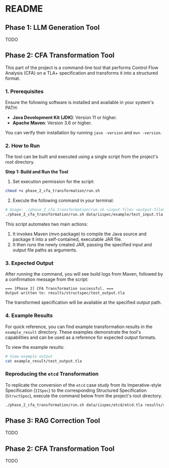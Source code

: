 # README

## Phase 1: LLM Generation Tool

TODO

## Phase 2: CFA Transformation Tool

This part of the project is a command-line tool that performs Control Flow Analysis (CFA) on a TLA+ specification and transforms it into a structured format.

### 1. Prerequisites

Ensure the following software is installed and available in your system's PATH:

*   **Java Development Kit (JDK)**: Version 11 or higher.
*   **Apache Maven**: Version 3.6 or higher.

You can verify their installation by running `java -version` and `mvn -version`.

### 2. How to Run

The tool can be built and executed using a single script from the project's root directory.

**Step 1: Build and Run the Tool**

1. Set execution permission for the script:
```bash
chmod +x phase_2_cfa_transformation/run.sh
```

2. Execute the following command in your terminal:

```bash
# Usage: ./phase_2_cfa_transformation/run.sh <input-file> <output-file>
./phase_2_cfa_transformation/run.sh data/iispec/example/test_input.tla results/structspec/test_output.tla
```
This script automates two main actions:

1. It invokes Maven (mvn package) to compile the Java source and package it into a self-contained, executable JAR file.
2. It then runs the newly created JAR, passing the specified input and output file paths as arguments.

### 3. Expected Output
After running the command, you will see build logs from Maven, followed by a confirmation message from the script:
```
=== [Phase 2] CFA Transformation successful. ===
Output written to: results/structspec/test_output.tla
```
The transformed specification will be available at the specified output path.

### 4. Example Results
For quick reference, you can find example transformation results in the `example_result` directory. These examples demonstrate the tool's capabilities and can be used as a reference for expected output formats.

To view the example results:
```bash
# View example output
cat example_result/test_output.tla
```

### Reproducing the `etcd` Transformation

To replicate the conversion of the `etcd` case study from its Imperative-style Specification (`IISpec`) to the corresponding Structured Specification (`StructSpec`), execute the command below from the project's root directory.

```bash
./phase_2_cfa_transformation/run.sh data/iispec/etcd/etcd.tla results/structspec/etcd.tla
```

## Phase 3: RAG Correction Tool

TODO

## Phase 2: CFA Transformation Tool

TODO